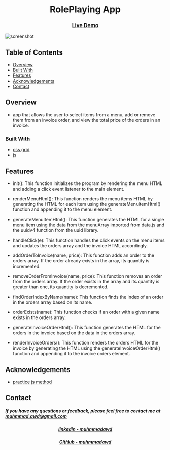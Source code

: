 <h1 align="center">RolePlaying App</h1>

<div align="center">
  <h3>
    <a href="https://muhmmadawd.github.io/RestaurantOrderingApp/">
      Live Demo
    </a>
  </h3>
</div>

![screenshot](https://ncf-ec2-east-41-hv.xconvert.com/file/converter/download/gP418VcvpFU-z-0-y-641334d6b2caae1aad4cf15c.gif)

<!-- TABLE OF CONTENTS -->

## Table of Contents

- [Overview](#overview)
- [Built With](#built-with)
- [Features](#features)
- [Acknowledgements](#acknowledgements)
- [Contact](#contact)

<!-- OVERVIEW -->

## Overview

<!-- Introduce your projects by taking a screenshot or a gif. Try to tell visitors a
story about your project by answering: -->

<!-- - Where can I see your demo?
- What was your experience?
- What have you learned/improved?
- Your wisdom? :) -->

- app that allows the user to select items from a menu, add or remove them from
  an invoice order, and view the total price of the orders in an invoice.

### Built With

<!-- This section should list any major frameworks that you built your project using. Here are a few examples.-->

- [css grid]()
- [js]()

## Features

<!-- List the features of your application or follow the template. Don't share the figma file here :) -->

- init(): This function initializes the program by rendering the menu HTML and
  adding a click event listener to the main element.

- renderMenuHtml(): This function renders the menu items HTML by generating the
  HTML for each item using the generateMenuItemHtml() function and appending it
  to the menu element.

- generateMenuItemHtml(): This function generates the HTML for a single menu
  item using the data from the menuArray imported from data.js and the uuidv4
  function from the uuid library.

- handleClick(e): This function handles the click events on the menu items and
  updates the orders array and the invoice HTML accordingly.

- addOrderToInvoice(name, price): This function adds an order to the orders
  array. If the order already exists in the array, its quantity is incremented.

- removeOrderFromInvoice(name, price): This function removes an order from the
  orders array. If the order exists in the array and its quantity is greater
  than one, its quantity is decremented.

- findOrderIndexByName(name): This function finds the index of an order in the
  orders array based on its name.

- orderExists(name): This function checks if an order with a given name exists
  in the orders array.

- generateInvoiceOrderHtml(): This function generates the HTML for the orders in
  the invoice based on the data in the orders array.

- renderInvoiceOrders(): This function renders the orders HTML for the invoice
  by generating the HTML using the generateInvoiceOrderHtml() function and
  appending it to the invoice orders element.

## Acknowledgements

<!-- This section should list any articles or add-ons/plugins that helps you to complete the project. This is optional but it will help you in the future. For exmpale -->

- [practice js method](https://www.w3schools.com/jsref/met_node_appendchild.asp)

## Contact

<h5> If you have any questions or feedback, please feel free to contact me at
<a href="mailto:muhmmad.awd@gmail.com">muhmmad.awd@gmail.com</a>
</h5>
<div align="center">
  <h5>
    <a href="https://www.linkedin.com/in/muhmmadawd/">
      linkedin - muhmmadawd
    </a>
  </h5>
</div>
<div align="center">
  <h5>
    <a href="https://github.com/MuhmmadAwd/">
      GitHub - muhmmadawd
    </a>
  </h5>
</div>
